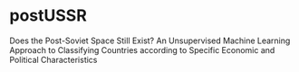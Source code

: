 # postUSSR
Does the Post-Soviet Space Still Exist? An Unsupervised Machine Learning Approach to Classifying Countries according to Specific Economic and Political Characteristics

